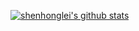 [![shenhonglei's github stats](https://github-readme-stats.vercel.app/api?username=shenhonglei&count_private=true&show_icons=true&theme=vue)](https://github.com/shenhonglei)